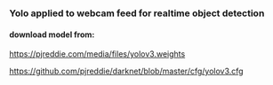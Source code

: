 ### Yolo applied to webcam feed for realtime object detection
#### download model from:
https://pjreddie.com/media/files/yolov3.weights

https://github.com/pjreddie/darknet/blob/master/cfg/yolov3.cfg
